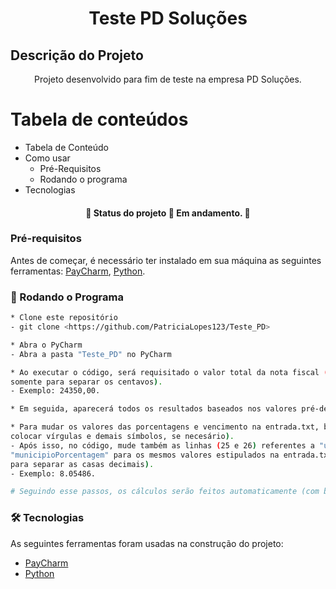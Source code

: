 <h1 align="center">Teste PD Soluções</h1>

## Descrição do Projeto
<p align="center">Projeto desenvolvido para fim de teste na empresa PD Soluções.</p>


Tabela de conteúdos
=================
<!--ts-->
   * Tabela de Conteúdo
   * Como usar
      * Pré-Requisitos
      * Rodando o programa
   * Tecnologias
<!--te-->

<h4 align="center"> 
	🚧  Status do projeto 🚀 Em andamento.  🚧
</h4>



### Pré-requisitos

Antes de começar, é necessário ter instalado em sua máquina as seguintes ferramentas:
[PayCharm](https://www.jetbrains.com/pycharm/), [Python](https://www.python.org/downloads/). 

### 🎲 Rodando o Programa 

```bash
* Clone este repositório
- git clone <https://github.com/PatriciaLopes123/Teste_PD>

* Abra o PyCharm 
- Abra a pasta "Teste_PD" no PyCharm 

* Ao executar o código, será requisitado o valor total da nota fiscal (coloque números inteiros, vírgula
somente para separar os centavos).
- Exemplo: 24350,00.

* Em seguida, aparecerá todos os resultados baseados nos valores pré-determinados no código e na entrada.txt.

* Para mudar os valores das porcentagens e vencimento na entrada.txt, basta abrir o arquivo e mudar os valores (pode-se 
colocar vírgulas e demais símbolos, se necesário).
- Após isso, no código, mude também as linhas (25 e 26) referentes a "uniaoPorcentagem" e 
"municipioPorcentagem" para os mesmos valores estipulados na entrada.txt (porém, use apenas "ponto" 
para separar as casas decimais).
- Exemplo: 8.05486.

# Seguindo esse passos, os cálculos serão feitos automaticamente (com base nos nas fórmulas definidas) 
```

### 🛠 Tecnologias

As seguintes ferramentas foram usadas na construção do projeto:

- [PayCharm](https://www.jetbrains.com/pycharm/)
- [Python](https://www.python.org/downloads/)
